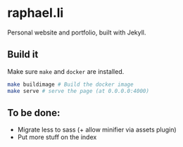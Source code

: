 # raphael.li

Personal website and portfolio, built with Jekyll.


## Build it

Make sure `make` and `docker` are installed.

```bash
make buildimage # Build the docker image
make serve # serve the page (at 0.0.0.0:4000)
```


## To be done:
* Migrate less to sass (+ allow minifier via assets plugin)
* Put more stuff on the index
